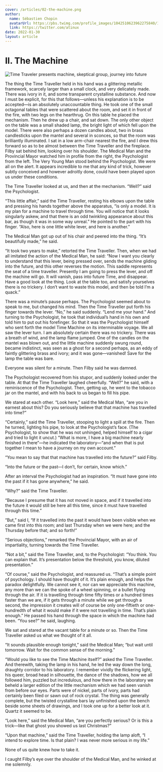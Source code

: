 ```yaml
---
cover: /articles/02-the-machine.png
author:
  name: Sébastien Chopin
  avatarUrl: https://pbs.twimg.com/profile_images/1042510623962275840/1Iw_Mvud_400x400.jpg
  link: https://twitter.com/atinux
date: 2022-01-30
layout: article
---
```


# II. The Machine

![Time Traveler presents machine, skeptical group, journey into future](/articles/02-the-machine.png)

The thing the Time Traveller held in his hand was a glittering metallic framework, scarcely larger than a small clock, and very delicately made. There was ivory in it, and some transparent crystalline substance. And now I must be explicit, for this that follows—unless his explanation is to be accepted—is an absolutely unaccountable thing. He took one of the small octagonal tables that were scattered about the room, and set it in front of the fire, with two legs on the hearthrug. On this table he placed the mechanism. Then he drew up a chair, and sat down. The only other object on the table was a small shaded lamp, the bright light of which fell upon the model. There were also perhaps a dozen candles about, two in brass candlesticks upon the mantel and several in sconces, so that the room was brilliantly illuminated. I sat in a low arm-chair nearest the fire, and I drew this forward so as to be almost between the Time Traveller and the fireplace. Filby sat behind him, looking over his shoulder. The Medical Man and the Provincial Mayor watched him in profile from the right, the Psychologist from the left. The Very Young Man stood behind the Psychologist. We were all on the alert. It appears incredible to me that any kind of trick, however subtly conceived and however adroitly done, could have been played upon us under these conditions.

The Time Traveller looked at us, and then at the mechanism. “Well?” said the Psychologist.

“This little affair,” said the Time Traveller, resting his elbows upon the table and pressing his hands together above the apparatus, “is only a model. It is my plan for a machine to travel through time. You will notice that it looks singularly askew, and that there is an odd twinkling appearance about this bar, as though it was in some way unreal.” He pointed to the part with his finger. “Also, here is one little white lever, and here is another.”

The Medical Man got up out of his chair and peered into the thing. “It’s beautifully made,” he said.

“It took two years to make,” retorted the Time Traveller. Then, when we had all imitated the action of the Medical Man, he said: “Now I want you clearly to understand that this lever, being pressed over, sends the machine gliding into the future, and this other reverses the motion. This saddle represents the seat of a time traveller. Presently I am going to press the lever, and off the machine will go. It will vanish, pass into future Time, and disappear. Have a good look at the thing. Look at the table too, and satisfy yourselves there is no trickery. I don’t want to waste this model, and then be told I’m a quack.”

There was a minute’s pause perhaps. The Psychologist seemed about to speak to me, but changed his mind. Then the Time Traveller put forth his finger towards the lever. “No,” he said suddenly. “Lend me your hand.” And turning to the Psychologist, he took that individual’s hand in his own and told him to put out his forefinger. So that it was the Psychologist himself who sent forth the model Time Machine on its interminable voyage. We all saw the lever turn. I am absolutely certain there was no trickery. There was a breath of wind, and the lamp flame jumped. One of the candles on the mantel was blown out, and the little machine suddenly swung round, became indistinct, was seen as a ghost for a second perhaps, as an eddy of faintly glittering brass and ivory; and it was gone—vanished! Save for the lamp the table was bare.

Everyone was silent for a minute. Then Filby said he was damned.

The Psychologist recovered from his stupor, and suddenly looked under the table. At that the Time Traveller laughed cheerfully. “Well?” he said, with a reminiscence of the Psychologist. Then, getting up, he went to the tobacco jar on the mantel, and with his back to us began to fill his pipe.

We stared at each other. “Look here,” said the Medical Man, “are you in earnest about this? Do you seriously believe that that machine has travelled into time?”

“Certainly,” said the Time Traveller, stooping to light a spill at the fire. Then he turned, lighting his pipe, to look at the Psychologist’s face. (The Psychologist, to show that he was not unhinged, helped himself to a cigar and tried to light it uncut.) “What is more, I have a big machine nearly finished in there”—he indicated the laboratory—“and when that is put together I mean to have a journey on my own account.”

“You mean to say that that machine has travelled into the future?” said Filby.

“Into the future or the past—I don’t, for certain, know which.”

After an interval the Psychologist had an inspiration. “It must have gone into the past if it has gone anywhere,” he said.

“Why?” said the Time Traveller.

“Because I presume that it has not moved in space, and if it travelled into the future it would still be here all this time, since it must have travelled through this time.”

“But,” said I, “If it travelled into the past it would have been visible when we came first into this room; and last Thursday when we were here; and the Thursday before that; and so forth!”

“Serious objections,” remarked the Provincial Mayor, with an air of impartiality, turning towards the Time Traveller.

“Not a bit,” said the Time Traveller, and, to the Psychologist: “You think. You can explain that. It’s presentation below the threshold, you know, diluted presentation.”

“Of course,” said the Psychologist, and reassured us. “That’s a simple point of psychology. I should have thought of it. It’s plain enough, and helps the paradox delightfully. We cannot see it, nor can we appreciate this machine, any more than we can the spoke of a wheel spinning, or a bullet flying through the air. If it is travelling through time fifty times or a hundred times faster than we are, if it gets through a minute while we get through a second, the impression it creates will of course be only one-fiftieth or one-hundredth of what it would make if it were not travelling in time. That’s plain enough.” He passed his hand through the space in which the machine had been. “You see?” he said, laughing.

We sat and stared at the vacant table for a minute or so. Then the Time Traveller asked us what we thought of it all.

“It sounds plausible enough tonight,” said the Medical Man; “but wait until tomorrow. Wait for the common sense of the morning.”

“Would you like to see the Time Machine itself?” asked the Time Traveller. And therewith, taking the lamp in his hand, he led the way down the long, draughty corridor to his laboratory. I remember vividly the flickering light, his queer, broad head in silhouette, the dance of the shadows, how we all followed him, puzzled but incredulous, and how there in the laboratory we beheld a larger edition of the little mechanism which we had seen vanish from before our eyes. Parts were of nickel, parts of ivory, parts had certainly been filed or sawn out of rock crystal. The thing was generally complete, but the twisted crystalline bars lay unfinished upon the bench beside some sheets of drawings, and I took one up for a better look at it. Quartz it seemed to be.

“Look here,” said the Medical Man, “are you perfectly serious? Or is this a trick—like that ghost you showed us last Christmas?”

“Upon that machine,” said the Time Traveller, holding the lamp aloft, “I intend to explore time. Is that plain? I was never more serious in my life.”

None of us quite knew how to take it.

I caught Filby’s eye over the shoulder of the Medical Man, and he winked at me solemnly.